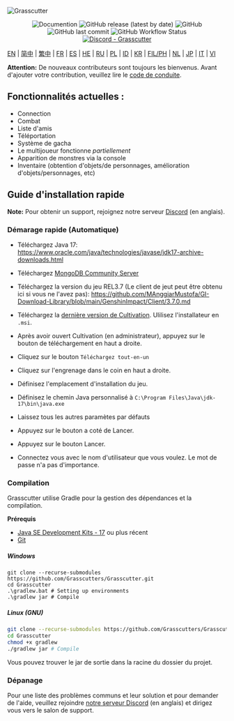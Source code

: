 ![Grasscutter](https://socialify.git.ci/Grasscutters/Grasscutter/image?description=1&forks=1&issues=1&language=1&logo=https%3A%2F%2Fs2.loli.net%2F2022%2F04%2F25%2FxOiJn7lCdcT5Mw1.png&name=1&owner=1&pulls=1&stargazers=1&theme=Light)
<div align="center"><img alt="Documention" src="https://img.shields.io/badge/Wiki-Grasscutter-blue?style=for-the-badge&link=https://github.com/Grasscutters/Grasscutter/wiki&link=https://github.com/Grasscutters/Grasscutter/wiki"> <img alt="GitHub release (latest by date)" src="https://img.shields.io/github/v/release/Grasscutters/Grasscutter?logo=java&style=for-the-badge"> <img alt="GitHub" src="https://img.shields.io/github/license/Grasscutters/Grasscutter?style=for-the-badge"> <img alt="GitHub last commit" src="https://img.shields.io/github/last-commit/Grasscutters/Grasscutter?style=for-the-badge"> <img alt="GitHub Workflow Status" src="https://img.shields.io/github/actions/workflow/status/Grasscutters/Grasscutter/build.yml?branch=development&logo=github&style=for-the-badge"></div>

<div align="center"><a href="https://discord.gg/T5vZU6UyeG"><img alt="Discord - Grasscutter" src="https://img.shields.io/discord/965284035985305680?label=Discord&logo=discord&style=for-the-badge"></a></div>

[EN](../README.md) | [简中](README_zh-CN.md) | [繁中](README_zh-TW.md) | [FR](README_fr-FR.md) | [ES](README_es-ES.md) | [HE](README_HE.md) | [RU](README_ru-RU.md) | [PL](README_pl-PL.md) | [ID](README_id-ID.md) | [KR](README_ko-KR.md) | [FIL/PH](README_fil-PH.md) | [NL](README_NL.md) | [JP](README_ja-JP.md) | [IT](README_it-IT.md) | [VI](README_vi-VN.md)

**Attention:** De nouveaux contributeurs sont toujours les bienvenus. Avant d'ajouter votre contribution, veuillez lire le [code de conduite](https://github.com/Grasscutters/Grasscutter/blob/stable/CONTRIBUTING.md).

## Fonctionnalités actuelles :

* Connection
* Combat
* Liste d'amis
* Téléportation
* Système de gacha
* Le multijoueur fonctionne *partiellement*
* Apparition de monstres via la console
* Inventaire (obtention d'objets/de personnages, amélioration d'objets/personnages, etc)

## Guide d'installation rapide

**Note:** Pour obtenir un support, rejoignez notre serveur [Discord](https://discord.gg/T5vZU6UyeG) (en anglais).

### Démarage rapide (Automatique)

- Téléchargez Java 17: https://www.oracle.com/java/technologies/javase/jdk17-archive-downloads.html
- Téléchargez [MongoDB Community Server](https://www.mongodb.com/try/download/community)
- Téléchargez la version du jeu REL3.7 (Le client de jeut peut être obtenu ici si vous ne l'avez pas): https://github.com/MAnggiarMustofa/GI-Download-Library/blob/main/GenshinImpact/Client/3.7.0.md

- Téléchargez la [dernière version de Cultivation](https://github.com/Grasscutters/Cultivation/releases/latest). Ulilisez l'installateur en `.msi`.
- Après avoir ouvert Cultivation (en administrateur), appuyez sur le bouton de téléchargement en haut a droite. 
- Cliquez sur le bouton `Téléchargez tout-en-un`
- Cliquez sur l'engrenage dans le coin en haut a droite.
- Définisez l'emplacement d'installation du jeu.
- Définisez le chemin Java personnalisé à `C:\Program Files\Java\jdk-17\bin\java.exe`
- Laissez tous les autres paramètes par défauts

- Appuyez sur le bouton a coté de Lancer.
- Appuyez sur le bouton Lancer.
- Connectez vous avec le nom d'utilisateur que vous voulez. Le mot de passe n'a pas d'importance.

### Compilation

Grasscutter utilise Gradle pour la gestion des dépendances et la compilation.

**Prérequis**

- [Java SE Development Kits - 17](https://www.oracle.com/java/technologies/javase/jdk17-archive-downloads.html) ou plus récent
- [Git](https://git-scm.com/downloads)

##### Windows

```shell
git clone --recurse-submodules https://github.com/Grasscutters/Grasscutter.git
cd Grasscutter
.\gradlew.bat # Setting up environments
.\gradlew jar # Compile
```

##### Linux (GNU)

```bash
git clone --recurse-submodules https://github.com/Grasscutters/Grasscutter.git
cd Grasscutter
chmod +x gradlew
./gradlew jar # Compile
```

Vous pouvez trouver le jar de sortie dans la racine du dossier du projet.

### Dépanage

Pour une liste des problèmes communs et leur solution et pour demander de l'aide, veuillez rejoindre [notre serveur Discord](https://discord.gg/T5vZU6UyeG) (en anglais) et dirigez vous vers le salon de support.